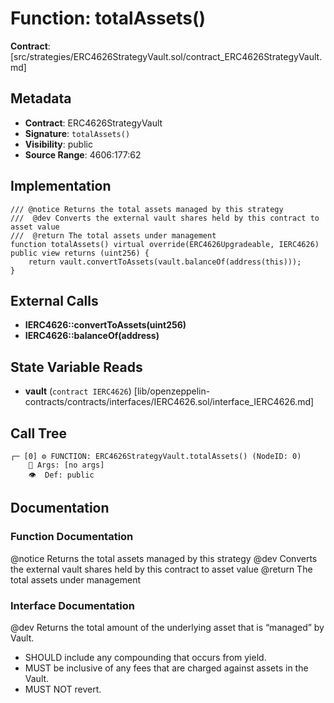 # Function: totalAssets()

**Contract**: [src/strategies/ERC4626StrategyVault.sol/contract_ERC4626StrategyVault.md]

## Metadata

- **Contract**: ERC4626StrategyVault
- **Signature**: `totalAssets()`
- **Visibility**: public
- **Source Range**: 4606:177:62

## Implementation

```solidity
/// @notice Returns the total assets managed by this strategy
///  @dev Converts the external vault shares held by this contract to asset value
///  @return The total assets under management
function totalAssets() virtual override(ERC4626Upgradeable, IERC4626) public view returns (uint256) {
    return vault.convertToAssets(vault.balanceOf(address(this)));
}
```

## External Calls

- **IERC4626::convertToAssets(uint256)**
- **IERC4626::balanceOf(address)**

## State Variable Reads

- **vault** (`contract IERC4626`) [lib/openzeppelin-contracts/contracts/interfaces/IERC4626.sol/interface_IERC4626.md]

## Call Tree

```
┌─ [0] ⚙️ FUNCTION: ERC4626StrategyVault.totalAssets() (NodeID: 0)
    💬 Args: [no args]
    👁️  Def: public
```

## Documentation

### Function Documentation

@notice Returns the total assets managed by this strategy
 @dev Converts the external vault shares held by this contract to asset value
 @return The total assets under management

### Interface Documentation

 @dev Returns the total amount of the underlying asset that is “managed” by Vault.
 - SHOULD include any compounding that occurs from yield.
 - MUST be inclusive of any fees that are charged against assets in the Vault.
 - MUST NOT revert.
